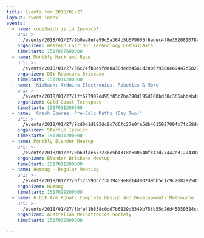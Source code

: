```yaml
---
title: Events for 2018/01/27
layout: event-index
events:
  - name: codeSwich is in Ipswich!
    uri: >-
      /events/2018/01/27/9b0aa8efe99c5a364b5b579005f6adec4f8e352081078ece377df526562fb63e
    organizer: Western Corridor Technology Enthusiasts
    timeStart: 1517007600000
  - name: Monthly Hack and Race
    uri: >-
      /events/2018/01/27/36c74fb8e9fda0a38dedd4561d200679380e69447d5829986083ee38b398882a
    organizer: DIY Robocars Brisbane
    timeStart: 1517011200000
  - name: 'KidHack: Arduino Electronics, Robotics & More'
    uri: >-
      /events/2018/01/27/1ff677902dd95f05b7ba390d195d160bd30c366abbebdaf17d80b20a1f4e85a2
    organizer: Gold Coast Techspace
    timeStart: 1517011200000
  - name: 'Crash Course: Pre-Calc Maths (Day Two)'
    uri: >-
      /events/2018/01/27/9cd0d1d193dc9c7d6fc27e0fa5db4615927094b7fc58de119e6ba7661357b97a
    organizer: Startup Ipswich
    timeStart: 1517011200000
  - name: Monthly Blender Meetup
    uri: >-
      /events/2018/01/27/0b69fae677236e5b4318e590540fc42d77442e3127438b376e32ee9728beb34a
    organizer: Blender Brisbane Meetup
    timeStart: 1517011200000
  - name: Humbug - Regular Meeting
    uri: >-
      /events/2018/01/27/0f12559dcc73a39459e8e14d802d9bb5c1c9c2e82925854b9f469baa40c0a9c6
    organizer: Humbug
    timeStart: 1517029200000
  - name: 6 DoF Arm Robot- Complete Design And Development- Melbourne
    uri: >-
      /events/2018/01/27/fbfe41b838c0d07b6829d3349b75fb55c26d45050384ce162e785b07ff55fdf5
    organizer: Australian Mechatronics Society
    timeStart: 1517032800000

---
```

